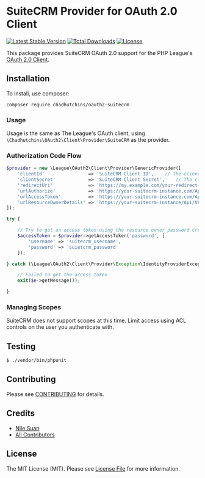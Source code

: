 # SuiteCRM Provider for OAuth 2.0 Client

[![Latest Stable Version](https://poser.pugx.org/chadhutchins/oauth2-suitecrm/v/stable)](https://packagist.org/packages/chadhutchins/oauth2-suitecrm)
[![Total Downloads](https://poser.pugx.org/chadhutchins/oauth2-suitecrm/downloads)](https://packagist.org/packages/chadhutchins/oauth2-suitecrm)
[![License](https://poser.pugx.org/chadhutchins/oauth2-suitecrm/license)](https://packagist.org/packages/chadhutchins/oauth2-suitecrm)

This package provides SuiteCRM OAuth 2.0 support for the PHP League's [OAuth 2.0 Client](https://github.com/thephpleague/oauth2-client).

## Installation

To install, use composer:

```
composer require chadhutchins/oauth2-suitecrm
```

### Usage

Usage is the same as The League's OAuth client, using `\Chadhutchins\OAuth2\Client\Provider\SuiteCRM` as the provider.

### Authorization Code Flow

```php
$provider = new \League\OAuth2\Client\Provider\GenericProvider([
    'clientId'                => 'SuiteCRM Client ID',    // The client ID assigned to you by the provider
    'clientSecret'            => 'SuiteCRM Client Secret',    // The client password assigned to you by the provider
    'redirectUri'             => 'https://my.example.com/your-redirect-url/',
    'urlAuthorize'            => 'https://your-suitecrm-instance.com/Api/authorize', // not used but still required by library
    'urlAccessToken'          => 'https://your-suitecrm-instance.com/Api/access_token',
    'urlResourceOwnerDetails' => 'https://your-suitecrm-instance/Api/V8/meta/modules',
]);

try {

    // Try to get an access token using the resource owner password credentials grant.
    $accessToken = $provider->getAccessToken('password', [
        'username' => 'suitecrm_username',
        'password' => 'suietcrm_password'
    ]);

} catch (\League\OAuth2\Client\Provider\Exception\IdentityProviderException $e) {

    // Failed to get the access token
    exit($e->getMessage());

}
```

### Managing Scopes

SuiteCRM does not support scopes at this time. Limit access using ACL controls on the user you authenticate with.

## Testing

``` bash
$ ./vendor/bin/phpunit
```

## Contributing

Please see [CONTRIBUTING](https://github.com/chadhutchins/oauth2-suitecrm/blob/master/CONTRIBUTING.md) for details.


## Credits

- [Nile Suan](https://github.com/nilesuan)
- [All Contributors](https://github.com/chadhutchins/oauth2-suitecrm/contributors)


## License

The MIT License (MIT). Please see [License File](https://github.com/multidimension-al/oauth2-shopify/blob/master/LICENSE) for more information.
